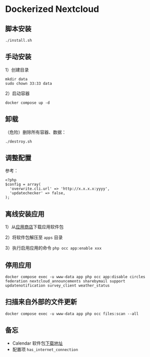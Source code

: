 # Dockerized Nextcloud

## 脚本安装

    ./install.sh

## 手动安装

1）创建目录

    mkdir data
    sudo chown 33:33 data

2）启动容器

    docker compose up -d

## 卸载

（危险）删除所有容器、数据：

    ./destroy.sh

## 调整配置

参考：

```
<?php
$config = array(
  'overwrite.cli.url' => 'http://x.x.x.x:yyyy',
  'updatechecker' => false,
);
```

## 离线安装应用

1）从[应用商店](https://apps.nextcloud.com/)下载应用软件包

2）将软件包解压至 `apps` 目录

3）执行启用应用的命令 `php occ app:enable xxx`

## 停用应用

    docker compose exec -u www-data app php occ app:disable circles federation nextcloud_announcements sharebymail support updatenotification survey_client weather_status
    

## 扫描来自外部的文件更新

    docker compose exec -u www-data app php occ files:scan --all

## 备忘

- Calendar 软件包[下载地址](https://apps.nextcloud.com/apps/calendar/releases)
- 配置项 `has_internet_connection`

